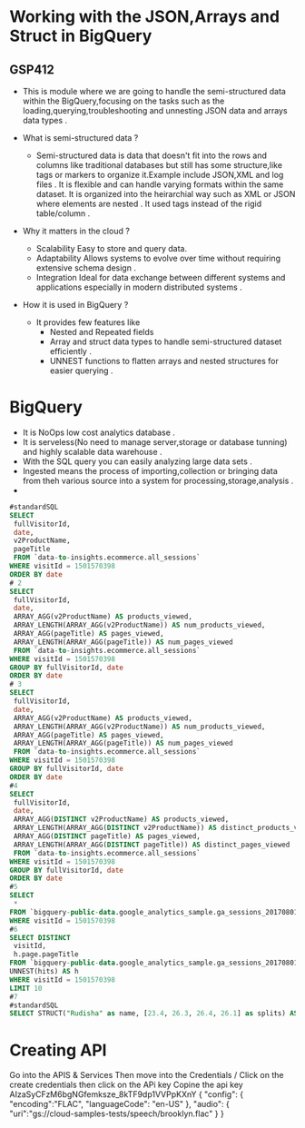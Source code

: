 # Working with the JSON,Arrays and Struct in BigQuery 
 ## GSP412
 - This is module where we are going to handle the semi-structured data within the BigQuery,focusing on the tasks such as the loading,querying,troubleshooting and unnesting JSON data and arrays data types .
 - What is semi-structured data ? 
   - Semi-structured data is data that doesn't fit into the rows and columns like traditional databases but still has some structure,like tags or markers to organize it.Example include JSON,XML and log files . It is flexible and can handle varying formats within the same dataset. It is organized into the heirarchial way such as XML or JSON where elements are nested . It used tags instead of the rigid table/column .

 - Why it matters in the cloud ?
   - Scalability Easy to store and query data.
   - Adaptability Allows systems to evolve over time without requiring extensive schema design .
   - Integration Ideal for data exchange between different systems and applications especially in modern distributed systems .
 - How it is used in BigQuery ?
   - It provides few features like 
     - Nested and Repeated fields 
     - Array and struct data types to handle semi-structured dataset efficiently .
     - UNNEST functions to flatten arrays and nested structures for easier querying .
# BigQuery 
 - It is NoOps low cost analytics database .
 - It is serveless(No need to manage server,storage or database tunning) and highly scalable data warehouse .
 - With the SQL query you can easily analyzing large data sets .
 - Ingested means the process of importing,collection or bringing data from theh various source into a system for processing,storage,analysis .
 - 




 ```sql
 #standardSQL
SELECT
  fullVisitorId,
  date,
  v2ProductName,
  pageTitle
  FROM `data-to-insights.ecommerce.all_sessions`
WHERE visitId = 1501570398
ORDER BY date
# 2
SELECT
  fullVisitorId,
  date,
  ARRAY_AGG(v2ProductName) AS products_viewed,
  ARRAY_LENGTH(ARRAY_AGG(v2ProductName)) AS num_products_viewed,
  ARRAY_AGG(pageTitle) AS pages_viewed,
  ARRAY_LENGTH(ARRAY_AGG(pageTitle)) AS num_pages_viewed
  FROM `data-to-insights.ecommerce.all_sessions`
WHERE visitId = 1501570398
GROUP BY fullVisitorId, date
ORDER BY date
# 3
SELECT
  fullVisitorId,
  date,
  ARRAY_AGG(v2ProductName) AS products_viewed,
  ARRAY_LENGTH(ARRAY_AGG(v2ProductName)) AS num_products_viewed,
  ARRAY_AGG(pageTitle) AS pages_viewed,
  ARRAY_LENGTH(ARRAY_AGG(pageTitle)) AS num_pages_viewed
  FROM `data-to-insights.ecommerce.all_sessions`
WHERE visitId = 1501570398
GROUP BY fullVisitorId, date
ORDER BY date
#4
SELECT
  fullVisitorId,
  date,
  ARRAY_AGG(DISTINCT v2ProductName) AS products_viewed,
  ARRAY_LENGTH(ARRAY_AGG(DISTINCT v2ProductName)) AS distinct_products_viewed,
  ARRAY_AGG(DISTINCT pageTitle) AS pages_viewed,
  ARRAY_LENGTH(ARRAY_AGG(DISTINCT pageTitle)) AS distinct_pages_viewed
  FROM `data-to-insights.ecommerce.all_sessions`
WHERE visitId = 1501570398
GROUP BY fullVisitorId, date
ORDER BY date
#5
SELECT
  *
FROM `bigquery-public-data.google_analytics_sample.ga_sessions_20170801`
WHERE visitId = 1501570398
#6 
SELECT DISTINCT
  visitId,
  h.page.pageTitle
FROM `bigquery-public-data.google_analytics_sample.ga_sessions_20170801`,
UNNEST(hits) AS h
WHERE visitId = 1501570398
LIMIT 10
#7 
#standardSQL
SELECT STRUCT("Rudisha" as name, [23.4, 26.3, 26.4, 26.1] as splits) AS runner
 ```


 # Creating API 
 Go into the APIS & Services Then move into the Credentials /
 Click on the create credentials 
 then click on the APi key 
 Copine the api key AIzaSyCFzM6bgNGfemksze_8kTF9dp1VVPpKXnY
 {
  "config": {
      "encoding":"FLAC",
      "languageCode": "en-US"
  },
  "audio": {
      "uri":"gs://cloud-samples-tests/speech/brooklyn.flac"
  }
}